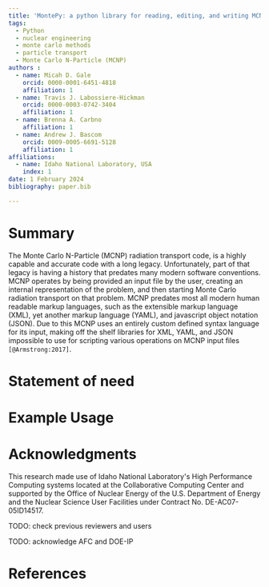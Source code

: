 ```yaml
---
title: 'MontePy: a python library for reading, editing, and writing MCNP input files.'
tags:
  - Python
  - nuclear engineering
  - monte carlo methods
  - particle transport
  - Monte Carlo N-Particle (MCNP)
authors :
  - name: Micah D. Gale
    orcid: 0000-0001-6451-4818
    affiliation: 1
  - name: Travis J. Labossiere-Hickman
    orcid: 0000-0003-0742-3404
    affiliation: 1
  - name: Brenna A. Carbno
    affiliation: 1
  - name: Andrew J. Bascom
    orcid: 0009-0005-6691-5128
    affiliation: 1
affiliations:
  - name: Idaho National Laboratory, USA
    index: 1
date: 1 February 2024
bibliography: paper.bib

---
```


# Summary

The Monte Carlo N-Particle (MCNP) radiation transport code,
is a highly capable and accurate code with a long legacy.
Unfortunately, part of that legacy is having a history that predates many modern
software conventions.
MCNP operates by being provided an input file by the user,
creating an internal representation of the problem,
and then starting Monte Carlo radiation transport on that problem.
MCNP predates most all modern human readable markup languages,
such as the extensible markup language (XML),
yet another markup language (YAML),
and javascript object notation (JSON).
Due to this MCNP uses an entirely custom defined syntax language for its input,
making off the shelf libraries for XML, YAML, and JSON impossible to use for scripting
various operations on MCNP input files `[@Armstrong:2017]`.

# Statement of need

# Example Usage 

# Acknowledgments

This research made use of Idaho National Laboratory's High Performance Computing systems located at the Collaborative Computing Center and supported by the Office of Nuclear Energy of the U.S. Department of Energy and the Nuclear Science User Facilities under Contract No. DE-AC07-05ID14517.

TODO: check previous reviewers and users

TODO: acknowledge AFC and DOE-IP

# References
